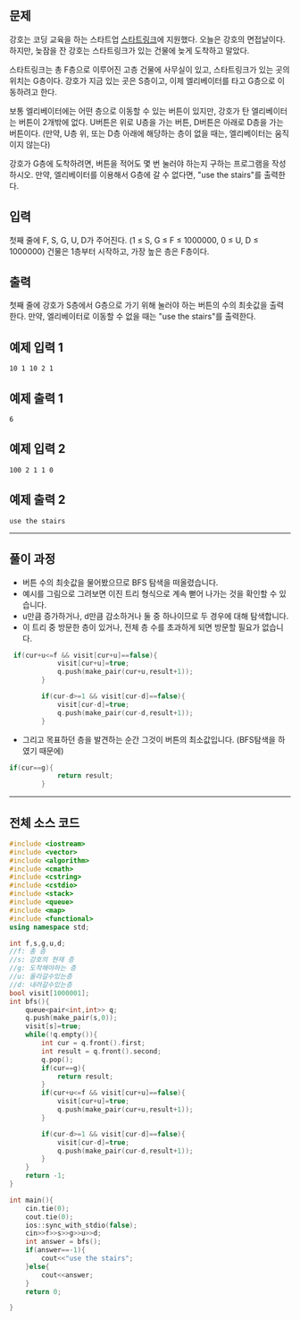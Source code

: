 ## 문제

강호는 코딩 교육을 하는 스타트업 [스타트링크](https://startlink.io/)에 지원했다. 오늘은 강호의 면접날이다. 하지만, 늦잠을 잔 강호는 스타트링크가 있는 건물에 늦게 도착하고 말았다.

스타트링크는 총 F층으로 이루어진 고층 건물에 사무실이 있고, 스타트링크가 있는 곳의 위치는 G층이다. 강호가 지금 있는 곳은 S층이고, 이제 엘리베이터를 타고 G층으로 이동하려고 한다.

보통 엘리베이터에는 어떤 층으로 이동할 수 있는 버튼이 있지만, 강호가 탄 엘리베이터는 버튼이 2개밖에 없다. U버튼은 위로 U층을 가는 버튼, D버튼은 아래로 D층을 가는 버튼이다. (만약, U층 위, 또는 D층 아래에 해당하는 층이 없을 때는, 엘리베이터는 움직이지 않는다)

강호가 G층에 도착하려면, 버튼을 적어도 몇 번 눌러야 하는지 구하는 프로그램을 작성하시오. 만약, 엘리베이터를 이용해서 G층에 갈 수 없다면, "use the stairs"를 출력한다.

## 입력

첫째 줄에 F, S, G, U, D가 주어진다. (1 ≤ S, G ≤ F ≤ 1000000, 0 ≤ U, D ≤ 1000000) 건물은 1층부터 시작하고, 가장 높은 층은 F층이다.

## 출력

첫째 줄에 강호가 S층에서 G층으로 가기 위해 눌러야 하는 버튼의 수의 최솟값을 출력한다. 만약, 엘리베이터로 이동할 수 없을 때는 "use the stairs"를 출력한다.

## 예제 입력 1

```
10 1 10 2 1

```

## 예제 출력 1

```
6

```

## 예제 입력 2

```
100 2 1 1 0

```

## 예제 출력 2

```
use the stairs

```

---

## 풀이 과정

- 버튼 수의 최솟값을 물어봤으므로 BFS 탐색을 떠올렸습니다.
- 예시를 그림으로 그려보면 이진 트리 형식으로 계속 뻗어 나가는 것을 확인할 수 있습니다.
- u만큼 증가하거나, d만큼 감소하거나 둘 중 하나이므로 두 경우에 대해 탐색합니다.
- 이 트리 중 방문한 층이 있거나, 전체 층 수를 초과하게 되면 방문할 필요가 없습니다.

```cpp
 if(cur+u<=f && visit[cur+u]==false){
            visit[cur+u]=true;
            q.push(make_pair(cur+u,result+1));
        }

        if(cur-d>=1 && visit[cur-d]==false){
            visit[cur-d]=true;
            q.push(make_pair(cur-d,result+1));
        }
```

- 그리고 목표하던 층을 발견하는 순간 그것이 버튼의 최소값입니다. (BFS탐색을 하였기 때문에)

```cpp
if(cur==g){
            return result;
        }
```

---

## 전체 소스 코드

```cpp
#include <iostream>
#include <vector>
#include <algorithm>
#include <cmath>
#include <cstring>
#include <cstdio>
#include <stack>
#include <queue>
#include <map>
#include <functional>
using namespace std;

int f,s,g,u,d;
//f: 총 층
//s: 강호의 현재 층
//g: 도착해야하는 층
//u: 올라갈수있는층
//d: 내려갈수있는층
bool visit[1000001];
int bfs(){
    queue<pair<int,int>> q;
    q.push(make_pair(s,0));
    visit[s]=true;
    while(!q.empty()){
        int cur = q.front().first;
        int result = q.front().second;
        q.pop();
        if(cur==g){
            return result;
        }
        if(cur+u<=f && visit[cur+u]==false){
            visit[cur+u]=true;
            q.push(make_pair(cur+u,result+1));
        }

        if(cur-d>=1 && visit[cur-d]==false){
            visit[cur-d]=true;
            q.push(make_pair(cur-d,result+1));
        }
    }
    return -1;
}

int main(){
    cin.tie(0);
    cout.tie(0);
    ios::sync_with_stdio(false);
    cin>>f>>s>>g>>u>>d;
    int answer = bfs();
    if(answer==-1){
        cout<<"use the stairs";
    }else{
        cout<<answer;
    }   
    return 0;

}
```